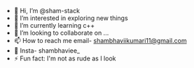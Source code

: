 - 👋 Hi, I’m @sham-stack
- 👀 I’m interested in exploring new things
- 🌱 I’m currently learning c++
- 💞️ I’m looking to collaborate on ...
- 📫 How to reach me email- shambhaviikumari11@gmail.com
- 🦩 Insta-  shambhaviee_
- ⚡ Fun fact: I'm not as rude as I look 

<!---
sham-stack/sham-stack is a ✨ special ✨ repository because its `README.md` (this file) appears on your GitHub profile.
You can click the Preview link to take a look at your changes.
--->
